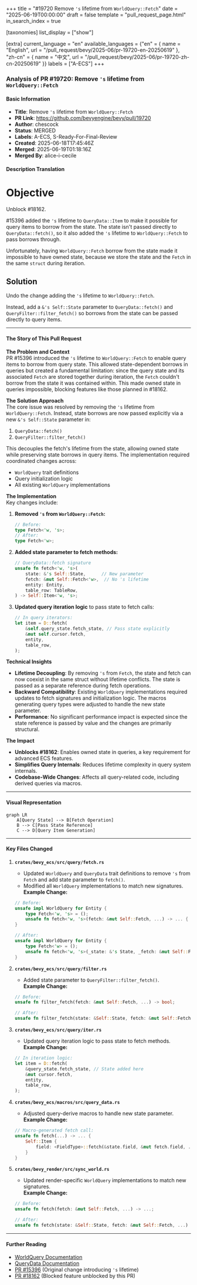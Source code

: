 +++
title = "#19720 Remove `'s` lifetime from `WorldQuery::Fetch`"
date = "2025-06-19T00:00:00"
draft = false
template = "pull_request_page.html"
in_search_index = true

[taxonomies]
list_display = ["show"]

[extra]
current_language = "en"
available_languages = {"en" = { name = "English", url = "/pull_request/bevy/2025-06/pr-19720-en-20250619" }, "zh-cn" = { name = "中文", url = "/pull_request/bevy/2025-06/pr-19720-zh-cn-20250619" }}
labels = ["A-ECS"]
+++

### Analysis of PR #19720: Remove `'s` lifetime from `WorldQuery::Fetch`

#### Basic Information
- **Title**: Remove `'s` lifetime from `WorldQuery::Fetch`
- **PR Link**: https://github.com/bevyengine/bevy/pull/19720
- **Author**: chescock
- **Status**: MERGED
- **Labels**: A-ECS, S-Ready-For-Final-Review
- **Created**: 2025-06-18T17:45:46Z
- **Merged**: 2025-06-19T01:18:16Z
- **Merged By**: alice-i-cecile

#### Description Translation
# Objective  
Unblock #18162.  

#15396 added the `'s` lifetime to `QueryData::Item` to make it possible for query items to borrow from the state. The state isn't passed directly to `QueryData::fetch()`, so it also added the `'s` lifetime to `WorldQuery::Fetch` to pass borrows through.  

Unfortunately, having `WorldQuery::Fetch` borrow from the state made it impossible to have owned state, because we store the state and the `Fetch` in the same `struct` during iteration.  

## Solution  
Undo the change adding the `'s` lifetime to `WorldQuery::Fetch`.  

Instead, add a `&'s Self::State` parameter to `QueryData::fetch()` and `QueryFilter::filter_fetch()` so borrows from the state can be passed directly to query items.

---

#### The Story of This Pull Request

**The Problem and Context**  
PR #15396 introduced the `'s` lifetime to `WorldQuery::Fetch` to enable query items to borrow from query state. This allowed state-dependent borrows in queries but created a fundamental limitation: since the query state and its associated `Fetch` are stored together during iteration, the `Fetch` couldn't borrow from the state it was contained within. This made owned state in queries impossible, blocking features like those planned in #18162.

**The Solution Approach**  
The core issue was resolved by removing the `'s` lifetime from `WorldQuery::Fetch`. Instead, state borrows are now passed explicitly via a new `&'s Self::State` parameter in:
1. `QueryData::fetch()`
2. `QueryFilter::filter_fetch()`  

This decouples the fetch's lifetime from the state, allowing owned state while preserving state borrows in query items. The implementation required coordinated changes across:
- `WorldQuery` trait definitions
- Query initialization logic
- All existing `WorldQuery` implementations

**The Implementation**  
Key changes include:
1. **Removed `'s` from `WorldQuery::Fetch`:**
   ```rust
   // Before:
   type Fetch<'w, 's>;
   // After:
   type Fetch<'w>;
   ```
   
2. **Added state parameter to fetch methods:**
   ```rust
   // QueryData::fetch signature
   unsafe fn fetch<'w, 's>(
       state: &'s Self::State,      // New parameter
       fetch: &mut Self::Fetch<'w>,  // No 's lifetime
       entity: Entity,
       table_row: TableRow,
   ) -> Self::Item<'w, 's>;
   ```

3. **Updated query iteration logic** to pass state to fetch calls:
   ```rust
   // In query iterators:
   let item = D::fetch(
       &self.query_state.fetch_state, // Pass state explicitly
       &mut self.cursor.fetch,
       entity,
       table_row,
   );
   ```

**Technical Insights**  
- **Lifetime Decoupling**: By removing `'s` from `Fetch`, the state and fetch can now coexist in the same struct without lifetime conflicts. The state is passed as a separate reference during fetch operations.
- **Backward Compatibility**: Existing `WorldQuery` implementations required updates to fetch signatures and initialization logic. The macros generating query types were adjusted to handle the new state parameter.
- **Performance**: No significant performance impact is expected since the state reference is passed by value and the changes are primarily structural.

**The Impact**  
- **Unblocks #18162**: Enables owned state in queries, a key requirement for advanced ECS features.
- **Simplifies Query Internals**: Reduces lifetime complexity in query system internals.
- **Codebase-Wide Changes**: Affects all query-related code, including derived queries via macros.

---

#### Visual Representation
```mermaid
graph LR
    A[Query State] --> B[Fetch Operation]
    B --> C[Pass State Reference]
    C --> D[Query Item Generation]
```

---

#### Key Files Changed

1. **`crates/bevy_ecs/src/query/fetch.rs`**  
   - Updated `WorldQuery` and `QueryData` trait definitions to remove `'s` from `Fetch` and add state parameter to `fetch()`.
   - Modified all `WorldQuery` implementations to match new signatures.  
   **Example Change:**  
   ```rust
   // Before:
   unsafe impl WorldQuery for Entity {
       type Fetch<'w, 's> = ();
       unsafe fn fetch<'w, 's>(fetch: &mut Self::Fetch, ...) -> ... { ... }
   }
   
   // After:
   unsafe impl WorldQuery for Entity {
       type Fetch<'w> = ();
       unsafe fn fetch<'w, 's>(_state: &'s State, _fetch: &mut Self::Fetch, ...) -> ... { ... }
   }
   ```

2. **`crates/bevy_ecs/src/query/filter.rs`**  
   - Added state parameter to `QueryFilter::filter_fetch()`.  
   **Example Change:**  
   ```rust
   // Before:
   unsafe fn filter_fetch(fetch: &mut Self::Fetch, ...) -> bool;
   
   // After:
   unsafe fn filter_fetch(state: &Self::State, fetch: &mut Self::Fetch, ...) -> bool;
   ```

3. **`crates/bevy_ecs/src/query/iter.rs`**  
   - Updated query iteration logic to pass state to fetch methods.  
   **Example Change:**  
   ```rust
   // In iteration logic:
   let item = D::fetch(
       &query_state.fetch_state, // State added here
       &mut cursor.fetch,
       entity,
       table_row,
   );
   ```

4. **`crates/bevy_ecs/macros/src/query_data.rs`**  
   - Adjusted query-derive macros to handle new state parameter.  
   **Example Change:**  
   ```rust
   // Macro-generated fetch call:
   unsafe fn fetch(...) -> ... {
       Self::Item {
           field: <FieldType>::fetch(&state.field, &mut fetch.field, ...)
       }
   }
   ```

5. **`crates/bevy_render/src/sync_world.rs`**  
   - Updated render-specific `WorldQuery` implementations to match new signatures.  
   **Example Change:**  
   ```rust
   // Before:
   unsafe fn fetch(fetch: &mut Self::Fetch, ...) -> ...;
   
   // After:
   unsafe fn fetch(state: &Self::State, fetch: &mut Self::Fetch, ...) -> ...;
   ```

---

#### Further Reading
- [WorldQuery Documentation](https://docs.rs/bevy_ecs/latest/bevy_ecs/query/trait.WorldQuery.html)  
- [QueryData Documentation](https://docs.rs/bevy_ecs/latest/bevy_ecs/query/trait.QueryData.html)  
- [PR #15396](https://github.com/bevyengine/bevy/pull/15396) (Original change introducing `'s` lifetime)  
- [PR #18162](https://github.com/bevyengine/bevy/pull/18162) (Blocked feature unblocked by this PR)
